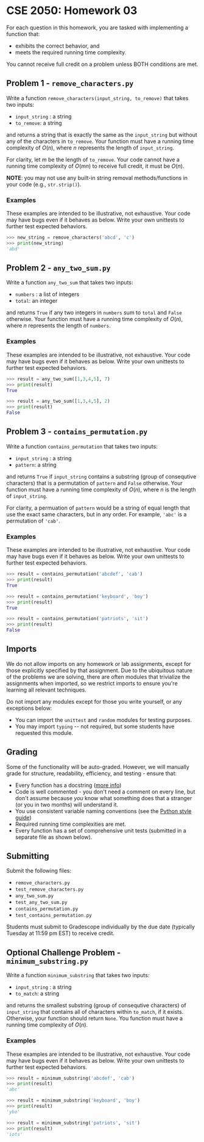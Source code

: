 # CSE 2050: Homework 03

For each question in this homework, you are tasked with implementing a function that:

* exhibits the correct behavior, and 
* meets the required running time complexity.

You cannot receive full credit on a problem unless BOTH conditions are met.


## Problem 1 - `remove_characters.py`

Write a function `remove_characters(input_string, to_remove)` that takes two inputs:

* `input_string` : a string 
* `to_remove`: a string

and returns a string that is exactly the same as the `input_string` but without any of the characters in `to_remove`. Your function must have a running time complexity of $O(n)$, where $n$ represents the length of `input_string`. 

For clarity, let $m$ be the length of `to_remove`. Your code cannot have a running time complexity of $O(mn)$ to receive full credit, it must be $O(n)$.

**NOTE**: you may not use any built-in string removal methods/functions in your code (e.g., `str.strip()`).

### Examples

These examples are intended to be illustrative, not exhaustive. Your code may have bugs even if it behaves as below. Write your own unittests to further test expected behaviors.

```python
>>> new_string = remove_characters('abcd', 'c')
>>> print(new_string)
'abd'
```

## Problem 2 - `any_two_sum.py`

Write a function `any_two_sum` that takes two inputs:

* `numbers` : a list of integers
* `total`: an integer

and returns `True` if any two integers in `numbers` sum to `total` and `False` otherwise. Your function must have a running time complexity of $O(n)$, where $n$ represents the length of `numbers`.

### Examples

These examples are intended to be illustrative, not exhaustive. Your code may have bugs even if it behaves as below. Write your own unittests to further test expected behaviors.

```python
>>> result = any_two_sum([1,3,4,5], 7)
>>> print(result)
True
```
```python
>>> result = any_two_sum([1,3,4,5], 2)
>>> print(result)
False
```

## Problem 3 - `contains_permutation.py`

Write a function `contains_permutation` that takes two inputs:

* `input_string` : a string
* `pattern`: a string

and returns `True` if `input_string` contains a substring (group of consequtive characters) that is a permutation of `pattern` and `False` otherwise. Your function must have a running time complexity of $O(n)$, where $n$ is the length of `input_string`.

For clarity, a permuation of `pattern` would be a string of equal length that use the exact same characters, but in any order. For example, `'abc'` is a permutation of `'cab'`.

### Examples

These examples are intended to be illustrative, not exhaustive. Your code may have bugs even if it behaves as below. Write your own unittests to further test expected behaviors.

```python
>>> result = contains_permutation('abcdef', 'cab')
>>> print(result)
True
```
```python
>>> result = contains_permutation('keyboard', 'boy')
>>> print(result)
True
```
```python
>>> result = contains_permutation('patriots', 'sit')
>>> print(result)
False
```


## Imports

We do not allow imports on any homework or lab assignments, except for those explicitly specified by that assignment. Due to the ubiquitous nature of the problems we are solving, there are often modules that trivialize the assignments when imported, so we restrict imports to ensure you're learning all relevant techniques.

Do not import any modules except for those you write yourself, or any exceptions below:

* You can import the `unittest` and `random` modules for testing purposes.
* You may import `typing` -- not required, but some students have requested this module.

## Grading

Some of the functionality will be auto-graded. However, we will manually grade for structure, readability, efficiency, and testing - ensure that:

* Every function has a docstring ([more info](https://peps.python.org/pep-0257/))
* Code is well commented - you don't need a comment on every line, but don't assume because *you* know what something does that a stranger (or you in two months) will understand it.
* You use consistent variable naming conventions (see the [Python style guide](https://peps.python.org/pep-0008/))
* Required running time complexities are met.
* Every function has a set of comprehensive unit tests (submitted in a separate file as shown below).

## Submitting

Submit the following files:

* `remove_characters.py`
* `test_remove_characters.py`
* `any_two_sum.py`
* `test_any_two_sum.py`
* `contains_permutation.py`
* `test_contains_permutation.py`

Students must submit to Gradescope individually by the due date (typically Tuesday at 11:59 pm EST) to receive credit.

## Optional Challenge Problem - `minimum_substring.py`

Write a function `minimum_substring` that takes two inputs:

* `input_string` : a string
* `to_match`: a string

and returns the smallest substring (group of consequtive characters) of `input_string` that contains all of characters within `to_match`, if it exists. Otherwise, your function should return `None`. You function must have a running time complexity of $O(n)$.

### Examples

These examples are intended to be illustrative, not exhaustive. Your code may have bugs even if it behaves as below. Write your own unittests to further test expected behaviors.

```python
>>> result = minimum_substring('abcdef', 'cab')
>>> print(result)
'abc'
```
```python
>>> result = minimum_substring('keyboard', 'boy')
>>> print(result)
'ybo'
```
```python
>>> result = minimum_substring('patriots', 'sit')
>>> print(result)
'iots'
```
